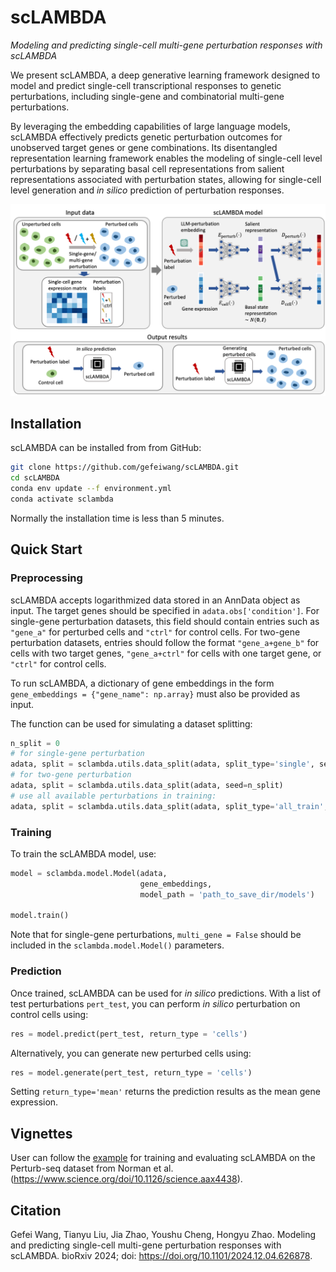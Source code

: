 # scLAMBDA

*Modeling and predicting single-cell multi-gene perturbation responses with scLAMBDA*

We present scLAMBDA, a deep generative learning framework designed to model and predict single-cell transcriptional responses to genetic perturbations, including single-gene and combinatorial multi-gene perturbations. 

By leveraging the embedding capabilities of large language models, scLAMBDA effectively predicts genetic perturbation outcomes for unobserved target genes or gene combinations. Its disentangled representation learning framework enables the modeling of single-cell level perturbations by separating basal cell representations from salient representations associated with perturbation states, allowing for single-cell level generation and *in silico* prediction of perturbation responses. 

![scLAMBDA_overview](https://github.com/gefeiwang/scLAMBDA/blob/main/demos/overview.png)

## Installation
scLAMBDA can be installed from from GitHub:
```bash
git clone https://github.com/gefeiwang/scLAMBDA.git
cd scLAMBDA
conda env update --f environment.yml
conda activate sclambda
```
Normally the installation time is less than 5 minutes.

## Quick Start

### Preprocessing
scLAMBDA accepts logarithmized data stored in an AnnData object as input. The target genes should be specified in `adata.obs['condition']`. For single-gene perturbation datasets, this field should contain entries such as `"gene_a"` for perturbed cells and `"ctrl"` for control cells. For two-gene perturbation datasets, entries should follow the format `"gene_a+gene_b"` for cells with two target genes, `"gene_a+ctrl"` for cells with one target gene, or `"ctrl"` for control cells.

To run scLAMBDA, a dictionary of gene embeddings in the form `gene_embeddings = {"gene_name": np.array}` must also be provided as input.

The function can be used for simulating a dataset splitting:
```python
n_split = 0
# for single-gene perturbation
adata, split = sclambda.utils.data_split(adata, split_type='single', seed=n_split)
# for two-gene perturbation
adata, split = sclambda.utils.data_split(adata, seed=n_split)
# use all available perturbations in training:
adata, split = sclambda.utils.data_split(adata, split_type='all_train', seed=n_split)
```
### Training
To train the scLAMBDA model, use:
```python
model = sclambda.model.Model(adata, 
                             gene_embeddings,
                             model_path = 'path_to_save_dir/models')

model.train()
```
Note that for single-gene perturbations, `multi_gene = False` should be included in the `sclambda.model.Model()` parameters.
### Prediction
Once trained, scLAMBDA can be used for *in silico* predictions. With a list of test perturbations `pert_test`, you can perform *in silico* perturbation on control cells using:
```python
res = model.predict(pert_test, return_type = 'cells')
```
Alternatively, you can generate new perturbed cells using:
```python
res = model.generate(pert_test, return_type = 'cells')
```
Setting `return_type='mean'` returns the prediction results as the mean gene expression.
## Vignettes
User can follow the [example](https://github.com/gefeiwang/scLAMBDA/blob/main/demos/Norman_tutorial.ipynb) for training and evaluating scLAMBDA on the Perturb-seq dataset from Norman et al. (https://www.science.org/doi/10.1126/science.aax4438).
## Citation
Gefei Wang, Tianyu Liu, Jia Zhao, Youshu Cheng, Hongyu Zhao. Modeling and predicting single-cell multi-gene perturbation responses with scLAMBDA. bioRxiv 2024; doi: https://doi.org/10.1101/2024.12.04.626878.
